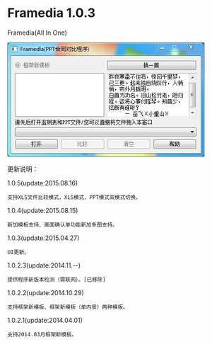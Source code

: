 Framedia 1.0.3
====

Framedia(All In One)

<img src="https://raw.githubusercontent.com/HackerX/Framedia/master/Framedia.jpg" alt="" />

更新说明：

1.0.5(update:2015.08.16)

    支持XLS文件比较模式，XLS模式、PPT模式双模式切换。

1.0.4(update:2015.08.15)

    新加模板支持、画面确认单功能新加多图支持。

1.0.3(update:2015.04.27)

    UI更新。

1.0.2.3(update:2014.11.--)

    提供程序新版本检测（需联网）。[已移除]

1.0.2.2(update:2014.10.29)

    支持框架新模板、框架新模板（单内景）两种模板。

1.0.2.1(update:2014.04.01)

    支持2014.03月框架新模板。

